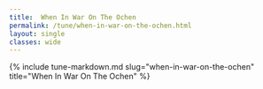 ```yaml
---
title:  When In War On The Ochen
permalink: /tune/when-in-war-on-the-ochen.html
layout: single
classes: wide
---
```

{% include tune-markdown.md slug="when-in-war-on-the-ochen" title="When In War On The Ochen" %}
